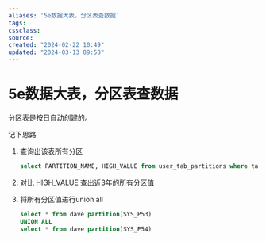 ```yaml
---
aliases: '5e数据大表，分区表查数据'
tags: 
cssclass:
source:
created: "2024-02-22 10:49"
updated: "2024-03-13 09:58"
---
```

# 5e数据大表，分区表查数据

分区表是按日自动创建的。



记下思路

1. 查询出该表所有分区

   ```sql
   select PARTITION_NAME, HIGH_VALUE from user_tab_partitions where table_name='DAVE';
   ```

2. 对比 HIGH_VALUE 查出近3年的所有分区值
3. 将所有分区值进行union all

   ```sql
   select * from dave partition(SYS_P53)
   UNION ALL
   select * from dave partition(SYS_P54)
   ```